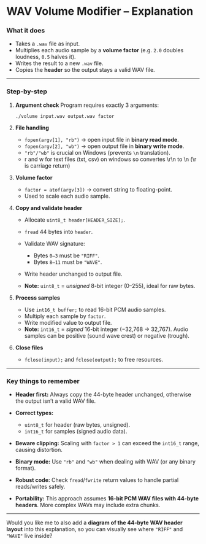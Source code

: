 # WAV Volume Modifier – Explanation

### **What it does**

* Takes a `.wav` file as input.
* Multiplies each audio sample by a **volume factor** (e.g. `2.0` doubles loudness, `0.5` halves it).
* Writes the result to a new `.wav` file.
* Copies the **header** so the output stays a valid WAV file.

---

### **Step-by-step**

1. **Argument check**
   Program requires exactly 3 arguments:

   ```
   ./volume input.wav output.wav factor
   ```

2. **File handling**

   * `fopen(argv[1], "rb")` → open input file in **binary read mode**.
   * `fopen(argv[2], "wb")` → open output file in **binary write mode**.
   * `"rb"/"wb"` is crucial on Windows (prevents `\n` translation).
   * r and w for text files (txt, csv) on windows so convertes \r\n to \n (\r is carriage return)

3. **Volume factor**

   * `factor = atof(argv[3])` → convert string to floating-point.
   * Used to scale each audio sample.

4. **Copy and validate header**

   * Allocate `uint8_t header[HEADER_SIZE];`.
   * `fread` 44 bytes into `header`.
   * Validate WAV signature:

     * Bytes `0–3` must be `"RIFF"`.
     * Bytes `8–11` must be `"WAVE"`.
   * Write header unchanged to output file.
   * **Note:** `uint8_t` = *unsigned* 8-bit integer (0–255), ideal for raw bytes.

5. **Process samples**

   * Use `int16_t buffer;` to read 16-bit PCM audio samples.
   * Multiply each sample by `factor`.
   * Write modified value to output file.
   * **Note:** `int16_t` = *signed* 16-bit integer (−32,768 → 32,767).
     Audio samples can be positive (sound wave crest) or negative (trough).

6. **Close files**

   * `fclose(input);` and `fclose(output);` to free resources.

---

### **Key things to remember**

* **Header first:** Always copy the 44-byte header unchanged, otherwise the output isn’t a valid WAV file.
* **Correct types:**

  * `uint8_t` for header (raw bytes, unsigned).
  * `int16_t` for samples (signed audio data).
* **Beware clipping:** Scaling with `factor > 1` can exceed the `int16_t` range, causing distortion.
* **Binary mode:** Use `"rb"` and `"wb"` when dealing with WAV (or any binary format).
* **Robust code:** Check `fread`/`fwrite` return values to handle partial reads/writes safely.
* **Portability:** This approach assumes **16-bit PCM WAV files with 44-byte headers**. More complex WAVs may include extra chunks.

---

Would you like me to also add a **diagram of the 44-byte WAV header layout** into this explanation, so you can visually see where `"RIFF"` and `"WAVE"` live inside?
